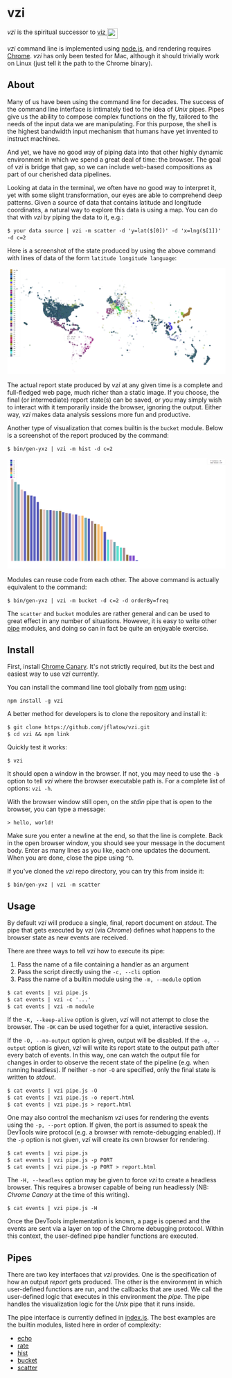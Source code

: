 # vzi

*vzi* is the spiritual successor to [viz <img src="http://www.flatown.com/img/viz.png" width="24" height="24" align="top">](https://github.com/jflatow/viz)

*vzi* command line is implemented using [node.js](https://nodejs.org), and rendering requires [Chrome](https://www.chromium.org).
*vzi* has only been tested for Mac, although it should trivially work on Linux (just tell it the path to the Chrome binary).

## About

Many of us have been using the command line for decades.
The success of the command line interface is intimately tied to the idea of *Unix* pipes.
Pipes give us the ability to compose complex functions on the fly, tailored to the needs of the input data we are manipulating.
For this purpose, the shell is the highest bandwidth input mechanism that humans have yet invented to instruct machines.

And yet, we have no good way of piping data into that other highly dynamic environment in which we spend a great deal of time: the browser.
The goal of *vzi* is bridge that gap, so we can include web-based compositions as part of our cherished data pipelines.

Looking at data in the terminal, we often have no good way to interpret it, yet with some slight transformation, our eyes are able to comprehend deep patterns.
Given a source of data that contains latitude and longitude coordinates, a natural way to explore this data is using a map.
You can do that with *vzi* by piping the data to it, e.g.:

```
$ your data source | vzi -m scatter -d 'y=lat($[0])' -d 'x=lng($[1])' -d c=2
```

Here is a screenshot of the state produced by using the above command with lines of data of the form `latitude longitude language`:

![scatter-map](img/scatter-map.png)

The actual report state produced by *vzi* at any given time is a complete and full-fledged web page, much richer than a static image.
If you choose, the final (or intermediate) report state(s) can be saved, or you may simply wish to interact with it temporarily inside the browser, ignoring the output.
Either way, *vzi* makes data analysis sessions more fun and productive.

Another type of visualization that comes builtin is the `bucket` module.
Below is a screenshot of the report produced by the command:

```
$ bin/gen-yxz | vzi -m hist -d c=2
```

![hist-yxz](img/hist-yxz.png)

Modules can reuse code from each other.
The above command is actually equivalent to the command:

```
$ bin/gen-yxz | vzi -m bucket -d c=2 -d orderBy=freq
```

The `scatter` and `bucket` modules are rather general and can be used to great effect in any number of situations.
However, it is easy to write other [pipe](#pipes) modules, and doing so can in fact be quite an enjoyable exercise.

## Install

First, install [Chrome Canary](https://www.google.com/chrome/browser/canary.html).
It's not strictly required, but its the best and easiest way to use *vzi* currently.

You can install the command line tool globally from [npm](https://npmjs.org) using:

```
npm install -g vzi
```

A better method for developers is to clone the repository and install it:

```
$ git clone https://github.com/jflatow/vzi.git
$ cd vzi && npm link
```

Quickly test it works:

```
$ vzi
```

It should open a window in the browser.
If not, you may need to use the `-b` option to tell *vzi* where the browser executable path is.
For a complete list of options: `vzi -h`.

With the browser window still open, on the *stdin* pipe that is open to the browser, you can type a message:

```
> hello, world!
```

Make sure you enter a newline at the end, so that the line is complete.
Back in the open browser window, you should see your message in the document body.
Enter as many lines as you like, each one updates the document.
When you are done, close the pipe using `^D`.

If you've cloned the *vzi* repo directory, you can try this from inside it:

```
$ bin/gen-yxz | vzi -m scatter
```

## Usage

By default *vzi* will produce a single, final, report document on *stdout*.
The pipe that gets executed by *vzi* (via *Chrome*) defines what happens to the browser state as new events are received.

There are three ways to tell *vzi* how to execute its pipe:
 1. Pass the name of a file containing a handler as an argument
 2. Pass the script directly using the `-c, --cli` option
 3. Pass the name of a builtin module using the `-m, --module` option

```
$ cat events | vzi pipe.js
$ cat events | vzi -c '...'
$ cat events | vzi -m module
```

If the `-K, --keep-alive` option is given, *vzi* will not attempt to close the browser.
The `-OK` can be used together for a quiet, interactive session.

If the `-O, --no-output` option is given, output will be disabled.
If the `-o, --output` option is given, *vzi* will write its report state to the output path after every batch of events.
In this way, one can watch the output file for changes in order to observe the recent state of the pipeline (e.g. when running headless).
If neither `-o` nor `-O` are specified, only the final state is written to *stdout*.

```
$ cat events | vzi pipe.js -O
$ cat events | vzi pipe.js -o report.html
$ cat events | vzi pipe.js > report.html
```

One may also control the mechanism *vzi* uses for rendering the events using the `-p, --port` option.
If given, the port is assumed to speak the DevTools wire protocol (e.g. a browser with remote-debugging enabled).
If the `-p` option is not given, *vzi* will create its own browser for rendering.

```
$ cat events | vzi pipe.js
$ cat events | vzi pipe.js -p PORT
$ cat events | vzi pipe.js -p PORT > report.html
```

The `-H, --headless` option may be given to force *vzi* to create a headless browser.
This requires a browser capable of being run headlessly (NB: *Chrome Canary* at the time of this writing).

```
$ cat events | vzi pipe.js -H
```

Once the DevTools implementation is known, a page is opened and the events are sent via a layer on top of the Chrome debugging protocol.
Within this context, the user-defined pipe handler functions are executed.

## Pipes

There are two key interfaces that *vzi* provides.
One is the specification of how an output *report* gets produced.
The other is the environment in which user-defined functions are run, and the callbacks that are used.
We call the user-defined logic that executes in this environment the *pipe*.
The pipe handles the visualization logic for the *Unix* pipe that it runs inside.

The pipe interface is currently defined in [index.js](www/index.js).
The best examples are the builtin modules, listed here in order of complexity:

 - [echo](www/echo.js)
 - [rate](www/rate.js)
 - [hist](www/hist.js)
 - [bucket](www/bucket.js)
 - [scatter](www/scatter.js)
